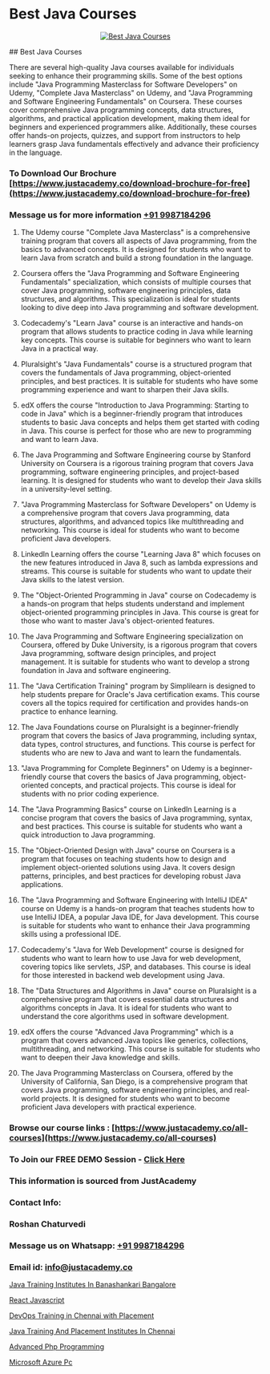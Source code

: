 # Best Java Courses

<p align="center">
  <a href="https://justacademy.co/course-detail/core-java-training">
    <img src="https://justacademy.co/storage2/course_image/1677245426_course_image.webp" alt="Best Java Courses">
  </a>
</p>
## Best Java Courses

There are several high-quality Java courses available for individuals seeking to enhance their programming skills. Some of the best options include "Java Programming Masterclass for Software Developers" on Udemy, "Complete Java Masterclass" on Udemy, and "Java Programming and Software Engineering Fundamentals" on Coursera. These courses cover comprehensive Java programming concepts, data structures, algorithms, and practical application development, making them ideal for beginners and experienced programmers alike. Additionally, these courses offer hands-on projects, quizzes, and support from instructors to help learners grasp Java fundamentals effectively and advance their proficiency in the language.
### To Download Our Brochure [https://www.justacademy.co/download-brochure-for-free](https://www.justacademy.co/download-brochure-for-free)
### Message us for more information [+91 9987184296](https://api.whatsapp.com/send?phone=919987184296)
1) The Udemy course "Complete Java Masterclass" is a comprehensive training program that covers all aspects of Java programming, from the basics to advanced concepts. It is designed for students who want to learn Java from scratch and build a strong foundation in the language.

2) Coursera offers the "Java Programming and Software Engineering Fundamentals" specialization, which consists of multiple courses that cover Java programming, software engineering principles, data structures, and algorithms. This specialization is ideal for students looking to dive deep into Java programming and software development.

3) Codecademy's "Learn Java" course is an interactive and hands-on program that allows students to practice coding in Java while learning key concepts. This course is suitable for beginners who want to learn Java in a practical way.

4) Pluralsight's "Java Fundamentals" course is a structured program that covers the fundamentals of Java programming, object-oriented principles, and best practices. It is suitable for students who have some programming experience and want to sharpen their Java skills.

5) edX offers the course "Introduction to Java Programming: Starting to code in Java" which is a beginner-friendly program that introduces students to basic Java concepts and helps them get started with coding in Java. This course is perfect for those who are new to programming and want to learn Java.

6) The Java Programming and Software Engineering course by Stanford University on Coursera is a rigorous training program that covers Java programming, software engineering principles, and project-based learning. It is designed for students who want to develop their Java skills in a university-level setting.

7) "Java Programming Masterclass for Software Developers" on Udemy is a comprehensive program that covers Java programming, data structures, algorithms, and advanced topics like multithreading and networking. This course is ideal for students who want to become proficient Java developers.

8) LinkedIn Learning offers the course "Learning Java 8" which focuses on the new features introduced in Java 8, such as lambda expressions and streams. This course is suitable for students who want to update their Java skills to the latest version.

9) The "Object-Oriented Programming in Java" course on Codecademy is a hands-on program that helps students understand and implement object-oriented programming principles in Java. This course is great for those who want to master Java's object-oriented features.

10) The Java Programming and Software Engineering specialization on Coursera, offered by Duke University, is a rigorous program that covers Java programming, software design principles, and project management. It is suitable for students who want to develop a strong foundation in Java and software engineering.

11) The "Java Certification Training" program by Simplilearn is designed to help students prepare for Oracle's Java certification exams. This course covers all the topics required for certification and provides hands-on practice to enhance learning.

12) The Java Foundations course on Pluralsight is a beginner-friendly program that covers the basics of Java programming, including syntax, data types, control structures, and functions. This course is perfect for students who are new to Java and want to learn the fundamentals.

13) "Java Programming for Complete Beginners" on Udemy is a beginner-friendly course that covers the basics of Java programming, object-oriented concepts, and practical projects. This course is ideal for students with no prior coding experience.

14) The "Java Programming Basics" course on LinkedIn Learning is a concise program that covers the basics of Java programming, syntax, and best practices. This course is suitable for students who want a quick introduction to Java programming.

15) The "Object-Oriented Design with Java" course on Coursera is a program that focuses on teaching students how to design and implement object-oriented solutions using Java. It covers design patterns, principles, and best practices for developing robust Java applications.

16) The "Java Programming and Software Engineering with IntelliJ IDEA" course on Udemy is a hands-on program that teaches students how to use IntelliJ IDEA, a popular Java IDE, for Java development. This course is suitable for students who want to enhance their Java programming skills using a professional IDE.

17) Codecademy's "Java for Web Development" course is designed for students who want to learn how to use Java for web development, covering topics like servlets, JSP, and databases. This course is ideal for those interested in backend web development using Java.

18) The "Data Structures and Algorithms in Java" course on Pluralsight is a comprehensive program that covers essential data structures and algorithms concepts in Java. It is ideal for students who want to understand the core algorithms used in software development.

19) edX offers the course "Advanced Java Programming" which is a program that covers advanced Java topics like generics, collections, multithreading, and networking. This course is suitable for students who want to deepen their Java knowledge and skills.

20) The Java Programming Masterclass on Coursera, offered by the University of California, San Diego, is a comprehensive program that covers Java programming, software engineering principles, and real-world projects. It is designed for students who want to become proficient Java developers with practical experience.

### Browse our course links : [https://www.justacademy.co/all-courses](https://www.justacademy.co/all-courses) 
### To Join our FREE DEMO Session - [Click Here](https://www.justacademy.co/register-for-course-demo)


### This information is sourced from JustAcademy
### Contact Info:
### Roshan Chaturvedi
### Message us on Whatsapp: [+91 9987184296](https://api.whatsapp.com/send?phone=919987184296)
### Email id: [info@justacademy.co](mailto:info@justacademy.co)
                
[Java Training Institutes In Banashankari Bangalore](https://www.linkedin.com/pulse/java-training-institutes-banashankari-bangalore-justacademy-mumbai-motie?trackingId=RX2ohg5lVRhC6mtgu1U3Aw%3D%3D&lipi=urn%3Ali%3Apage%3Ad_flagship3_showcase_admin%3B4hzOhjOyRsS4BMzXWRzbRw%3D%3D)

[React Javascript](https://www.linkedin.com/pulse/react-javascript-software-training-sunnyvale-ytumc?trackingId=%2BMkwGNE2K288fA1FHqK%2FsA%3D%3D&lipi=urn%3Ali%3Apage%3Ad_flagship3_company_admin%3BuOGAPcWcQnScqXWa77%2Fzaw%3D%3D)

[DevOps Training in Chennai with Placement](https://medium.com/@abhidnya.1068/devops-training-in-chennai-with-placement-c8548bd029d6)

[Java Training And Placement Institutes In Chennai](https://medium.com/@roneet705/java-training-and-placement-institutes-in-chennai-09ecc9377b7c)

[Advanced Php Programming](https://justacademyin.github.io/justacademy/advanced-php-programming)

[Microsoft Azure Pc](https://justacademyin.github.io/justacademy/microsoft-azure-pc)

